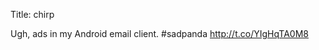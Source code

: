 Title: chirp

Ugh, ads in my Android email client. #sadpanda <a href="http://t.co/YIgHqTA0M8">http://t.co/YIgHqTA0M8</a>
